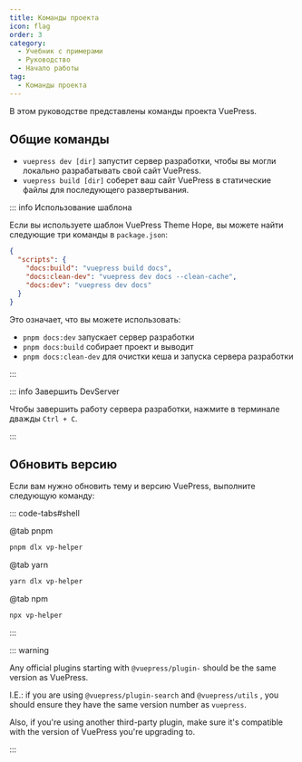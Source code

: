 ```yaml
---
title: Команды проекта
icon: flag
order: 3
category:
  - Учебник с примерами
  - Руководство
  - Начало работы
tag:
  - Команды проекта
---
```


В этом руководстве представлены команды проекта VuePress.

<!-- more -->

## Общие команды

- `vuepress dev [dir]` запустит сервер разработки, чтобы вы могли локально разрабатывать свой сайт VuePress.
- `vuepress build [dir]` соберет ваш сайт VuePress в статические файлы для последующего развертывания.

::: info Использование шаблона

Если вы используете шаблон VuePress Theme Hope, вы можете найти следующие три команды в `package.json`:

```json
{
  "scripts": {
    "docs:build": "vuepress build docs",
    "docs:clean-dev": "vuepress dev docs --clean-cache",
    "docs:dev": "vuepress dev docs"
  }
}
```

Это означает, что вы можете использовать:

- `pnpm docs:dev` запускает сервер разработки
- `pnpm docs:build` собирает проект и выводит
- `pnpm docs:clean-dev` для очистки кеша и запуска сервера разработки

:::

::: info Завершить DevServer

Чтобы завершить работу сервера разработки, нажмите в терминале дважды `Ctrl + C`.

:::

## Обновить версию

Если вам нужно обновить тему и версию VuePress, выполните следующую команду:

::: code-tabs#shell

@tab pnpm

```bash
pnpm dlx vp-helper
```

@tab yarn

```bash
yarn dlx vp-helper
```

@tab npm

```bash
npx vp-helper
```

:::

::: warning

Any official plugins starting with `@vuepress/plugin-` should be the same version as VuePress.

I.E.: if you are using `@vuepress/plugin-search` and `@vuepress/utils` , you should ensure they have the same version number as `vuepress`.

Also, if you're using another third-party plugin, make sure it's compatible with the version of VuePress you're upgrading to.

:::
